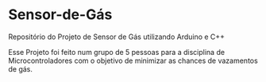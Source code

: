 # Sensor-de-Gás
Repositório do Projeto de Sensor de Gás utilizando Arduino e C++

Esse Projeto foi feito num grupo de 5 pessoas para a disciplina de Microcontroladores com o objetivo de minimizar as chances de vazamentos de gás.
